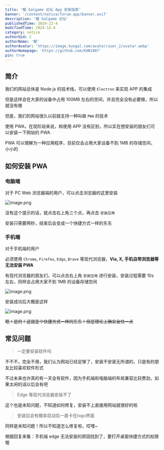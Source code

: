 ```yaml
---
title: '鲲 Galgame 论坛 App 安装指南'
banner: '/content/notice/forum-app/banner.avif'
description: '鲲 Galgame 论坛'
publishedTime: 2024-12-4
modifiedTime: 2024-12-4
category: notice
authorUid: 2
authorName: '鲲'
authorAvatar: 'https://image.kungal.com/avatar/user_2/avatar.webp'
authorHomepage: 'https://github.com/KUN1007'
pin: true
---
```


## 简介

我们的网站总体是 Node.js 的技术栈，可以使用 `Electron` 来实现 APP 的集成

但是这样会在大家的设备中占用 100MB 左右的空间，并且完全没有必要做，所以就没有做

但是，我们的网站很久以前就支持一种叫做 `PWA` 的技术

使用 PWA，在现阶段来说，和使用 APP 没有区别，所以实在想安装的朋友们可以安装一下网站的 PWA

PWA 可以理解为一种应用程序，目前仅会占用大家设备不到 1MB 的存储空间，小小的


## 如何安装 PWA

### 电脑端

对于 PC Web 浏览器端的用户，可以点击浏览器的这里安装

![image.png](https://image.kungal.com/topic/user_2/%E9%B2%B2-1725281133226.webp)

没有这个提示的话，就点击右上角三个点，再点击 `安装应用`

安装只需要两秒，结束后会变成一个快捷方式一样的东东

### 手机端

对于手机端的用户

必须使用 `Chrome`, `Firefox`, `Edge`, `Brave` 等现代浏览器，**Via, X, 手机自带浏览器等无法安装 PWA**

有现代浏览器的朋友们，可以点击右上角 `安装应用` 进行安装，安装过程需要 10s 左右，同样会占用大家不到 1MB 的设备存储空间

![image.png](https://image.kungal.com/topic/user_2/%E9%B2%B2-1725281967801.webp)

安装成功后大概是这样

![image.png](https://image.kungal.com/topic/user_2/%E9%B2%B2-1725281927215.webp)

~~嗯！是的！这就是个快捷方式一样的东东！但是理论上确实会快一点~~

## 常见问题

> 一定要安装软件吗

不不不，完全不用，我们认为网站已经足够了，安装不安装无所谓的，只是有的朋友比较喜欢软件形式

不过未来也许真的有一天会有软件，因为手机端和电脑端的布局兼容比较费劲，如果太闲的话以后会有吧


> Edge 等现代浏览器安装不了

这个也是未知问题，不知道如何修复，安装不上直接用网站就很好的啦


> 安装后会有概率启动后一直卡在logo界面

同样是未知问题！所以不知道怎么修复啦，哎嘿~


根据回复来看：手机端 edge 无法安装的原因找到了，要打开桌面快捷方式的权限喔
